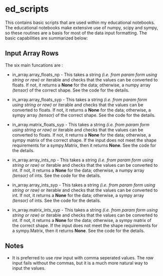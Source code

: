 # ed_scripts

This contains basic scripts that are used within my educational notebooks.  The educational notebooks make extensive use of numpy, scipy and sympy, so these routines are a basis for most of the data input formatting.  The basic capabilities are summarized below:

## Input Array Rows

The six main funcations are :

* in_array.array_floats_np - This takes a string _(i.e. from param form using string or raw)_ or iterable and checks that the values can be converted to floats.  If not, it returns a **None** for the data; otherwise, a numpy array _(tensor)_ of the correct shape.  See the code for the details.

* in_array.array_floats_syp - This takes a string _(i.e. from param form using string or raw)_ or iterable and checks that the values can be converted to floats.  If not, it returns a **None** for the data; otherwise, a sympy array _(tensor)_ of the correct shape.  See the code for the details.

* in_array.matrix_floats_syp - This takes a string _(i.e. from param form using string or raw)_ or iterable and checks that the values can be converted to floats.  If not, it returns a **None** for the data; otherwise, a sympy matrix of the correct shape.  If the input does not meet the shape requirements for a sympy.Matrix, then it returns **None**.  See the code for the details.

* in_array.array_ints_np - This takes a string _(i.e. from param form using string or raw)_ or iterable and checks that the values can be converted to int.  If not, it returns a **None** for the data; otherwise, a numpy array _(tensor)_ of ints.  See the code for the details.

* in_array.array_ints_syp - This takes a string _(i.e. from param form using string or raw)_ or iterable and checks that the values can be converted to int.  If not, it returns a **None** for the data; otherwise, a sympy array _(tensor)_ of ints.  See the code for the details.

* in_array.matrix_ints_syp - This takes a string _(i.e. from param form using string or raw)_ or iterable and checks that the values can be converted to int.  If not, it returns a **None** for the data; otherwise, a sympy matrix of the correct shape.  If the input does not meet the shape requirements for a sympy.Matrix, then it returns **None**.  See the code for the details.

## Notes

* It is preferred to use _raw_ input with comma seperated values.  The _raw_ input fails without the commas, but it is a much more natural way to input the values.